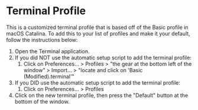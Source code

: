 # Terminal Profile

This is a customized terminal profile that is based off of the Basic profile in macOS Catalina. To add this to your list of profiles and make it your default, follow the instructions below:

1. Open the Terminal application.
2. If you did NOT use the automatic setup script to add the terminal profile:
   1. Click on Preferences... > Profiles > "the gear at the bottom left of the window" > Import... > "locate and click on 'Basic (Modified).terminal'"
3. If you DID use the automatic setup script to add the terminal profile:
   1. Click on Preferences... > Profiles
4. Click on the new terminal profile, then press the "Default" button at the bottom of the window.
